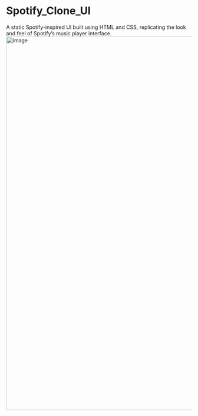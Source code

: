# Spotify_Clone_UI
A static Spotify-inspired UI built using HTML and CSS, replicating the look and feel of Spotify’s music player interface.
<img width="1918" height="1016" alt="image" src="https://github.com/user-attachments/assets/b70ca34f-82c4-4ff6-91f3-cd30647f2ee4" />
